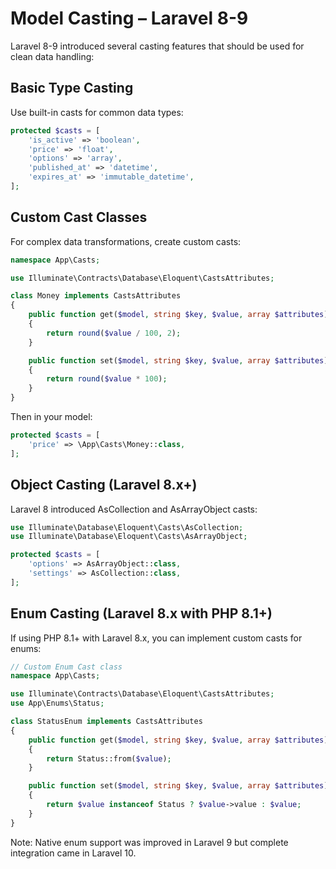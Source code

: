 # Model Casting – Laravel 8-9

Laravel 8-9 introduced several casting features that should be used for clean data handling:

## Basic Type Casting

Use built-in casts for common data types:

```php
protected $casts = [
    'is_active' => 'boolean',
    'price' => 'float',
    'options' => 'array',
    'published_at' => 'datetime',
    'expires_at' => 'immutable_datetime',
];
```

## Custom Cast Classes

For complex data transformations, create custom casts:

```php
namespace App\Casts;

use Illuminate\Contracts\Database\Eloquent\CastsAttributes;

class Money implements CastsAttributes
{
    public function get($model, string $key, $value, array $attributes)
    {
        return round($value / 100, 2);
    }

    public function set($model, string $key, $value, array $attributes)
    {
        return round($value * 100);
    }
}
```

Then in your model:

```php
protected $casts = [
    'price' => \App\Casts\Money::class,
];
```

## Object Casting (Laravel 8.x+)

Laravel 8 introduced AsCollection and AsArrayObject casts:

```php
use Illuminate\Database\Eloquent\Casts\AsCollection;
use Illuminate\Database\Eloquent\Casts\AsArrayObject;

protected $casts = [
    'options' => AsArrayObject::class,
    'settings' => AsCollection::class,
];
```

## Enum Casting (Laravel 8.x with PHP 8.1+)

If using PHP 8.1+ with Laravel 8.x, you can implement custom casts for enums:

```php
// Custom Enum Cast class
namespace App\Casts;

use Illuminate\Contracts\Database\Eloquent\CastsAttributes;
use App\Enums\Status;

class StatusEnum implements CastsAttributes
{
    public function get($model, string $key, $value, array $attributes)
    {
        return Status::from($value);
    }

    public function set($model, string $key, $value, array $attributes)
    {
        return $value instanceof Status ? $value->value : $value;
    }
}
```

Note: Native enum support was improved in Laravel 9 but complete integration came in Laravel 10.
